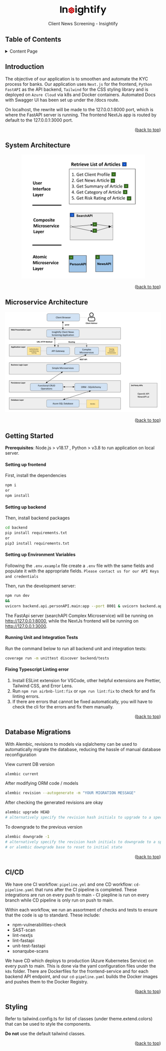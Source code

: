 <div align="center">
  <img src="./public/logo.png" alt="Logo" width="30%">
  <p>
    Client News Screening - Insightify
  </p>
</div>

## Table of Contents

<details id="table-of-contents">
    <summary>Content Page</summary>
    <ol>
        <li>
            <a href="#introduction">Introduction</a>
        </li>
        <li>
            <a href="#system-architecture">System Architecture</a>
        </li>
        <li>
            <a href="#microservice-architecture">Microservice Architecture</a>
        </li>
        <li>
            <a href="#getting-started">Getting Started</a>
        </li>
        <li>
            <a href="#ci-cd">CI/CD</a>
        </li>
        <li>
            <a href="#styling">Styling</a>
        </li>
    </ol>
</details>

## Introduction

The objective of our application is to smoothen and automate the KYC process for banks. Our application uses `Next.js` for the frontend, `Python FastAPI` as the API backend, `Tailwind` for the CSS styling library and is deployed on `Azure Cloud` via k8s and Docker containers. Automated Docs with Swagger UI has been set up under the /docs route.

On localhost, the rewrite will be made to the 127.0.0.1:8000 port, which is where the FastAPI server is running. The frontend NextJs app is routed by default to the 127.0.0.1:3000 port.

<p align="right">(<a href="#table-of-contents">back to top</a>)</p>

## System Architecture

<div align="center">
	<img src="./public/readme/microservice_diagram.jpg" alt="microservice" style="width:auto; max-height:400px">
</div>

<p align="right">(<a href="#table-of-contents">back to top</a>)</p>

## Microservice Architecture

<div align="center">
	<img src="./public/readme/system_archi.jpg" alt="system" max-height="400">
</div>

<p align="right">(<a href="#table-of-contents">back to top</a>)</p>

## Getting Started

<b>Prerequisites</b>: Node.js > v18.17 , Python > v3.8 to run application on local server.

#### Setting up frontend
First, install the dependencies
```bash
npm i
or
npm install
```

#### Setting up backend
Then, install backend packages
```bash
cd backend
pip install requirements.txt
or
pip3 install requirements.txt
```

#### Setting up Environment Variables
Following the `.env.example` file create a `.env` file with the same fields and populate it with the appropriate fields. `Please contact us for our API Keys and credentials`

Then, run the development server:
```bash
npm run dev
&& 
uvicorn backend.api.personAPI.main:app --port 8001 & uvicorn backend.api.newsAPI.main:app --port 8002 & uvicorn backend.api.searchAPI.main:app --port 8000
```

The FastApi server (searchAPI Complex Microservice) will be running on http://127.0.0.1:8000, while the NextJs frontend will be running on http://127.0.0.1:3000.

#### Running Unit and Integration Tests

Run the command below to run all backend unit and integration tests:
```bash
coverage run -m unittest discover backend/tests
```

#### Fixing Typescript Linting error 

1. Install ESLint extension for VSCode, other helpful extensions are Prettier, Tailwind CSS, and Error Lens.
2. Run `npm run airbnb-lint:fix` or `npm run lint:fix` to check for and fix linting errors.
3. If there are errors that cannot be fixed automatically, you will have to check the cli for the errors and fix them manually.

<p align="right">(<a href="#readme-top">back to top</a>)</p>

## Database Migrations

With Alembic, revisions to models via sqlalchemy can be used to automatically migrate the database, reducing the hassle of manual database reconfiguration 

View current DB version
```bash
alembic current
```

After modifying ORM code / models
```bash
alembic revision --autogenerate -m "YOUR MIGRATION MESSAGE"
```

After checking the generated revisions are okay
```bash
alembic upgrade HEAD 
# alternatively specify the revision hash initials to upgrade to a specific version
```

To downgrade to the previous version
```bash
alembic downgrade -1
# alternatively specify the revision hash initials to downgrade to a specific version 
# or alembic downgrade base to reset to initial state
```
<p align="right">(<a href="#readme-top">back to top</a>)</p>

## CI/CD 

We have one CI workflow: `pipeline.yml` and one CD workflow: `cd-pipeline.yaml` that runs after the CI pipeline is completed. These integrations are run on every push to main - CI piepline is run on every branch while CD pipeline is only run on push to main.

Within each workflow, we run an assortment of checks and tests to ensure that the code is up to standard. These include:
- npm-vulnerabilities-check
- SAST-scan
- lint-nextjs
- lint-fastapi
- unit-test-fastapi
- sonarqube-scans

We have CD which deploys to production (Azure Kubernetes Service) on every push to main. This is done via the yaml configuration files under the `k8s` folder. There are Dockerfiles for the frontend-service and for each backend API endpoint, and our `cd-pipeline.yaml` builds the Docker images and pushes them to the Docker Registry.

<p align="right">(<a href="#readme-top">back to top</a>)</p>

## Styling

Refer to tailwind.config.ts for list of classes (under theme.extend.colors) that can be used to style the components. 

<strong>Do not</strong> use the default tailwind classes.

<p align="right">(<a href="#readme-top">back to top</a>)</p>